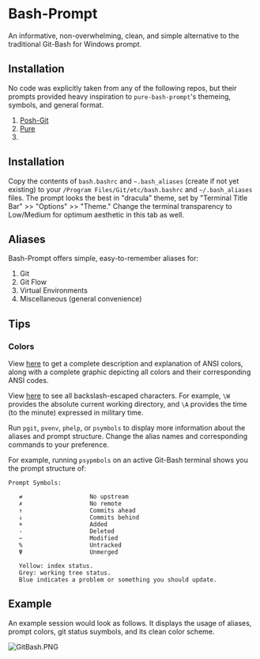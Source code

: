 # Bash-Prompt

An informative, non-overwhelming, clean, and simple alternative to the traditional Git-Bash for Windows prompt.

## Installation

No code was explicitly taken from any of the following repos, but their prompts provided heavy inspiration to `pure-bash-prompt`'s themeing, symbols, and general format.

1. [Posh-Git](https://github.com/dahlbyk/posh-git/)
2. [Pure](https://github.com/sindresorhus/pure)
3. 

## Installation
Copy the contents of `bash.bashrc` and `~.bash_aliases` (create if not yet existing) to your `/Program Files/Git/etc/bash.bashrc` and `~/.bash_aliases` files. The prompt looks the best in "dracula" theme, set by "Terminal Title Bar" >> "Options" >> "Theme." Change the terminal transparency to Low/Medium for optimum aesthetic in this tab as well.

## Aliases

Bash-Prompt offers simple, easy-to-remember aliases for:
1. Git
2. Git Flow
3. Virtual Environments
4. Miscellaneous (general convenience)

## Tips
 
### Colors

View [here](https://unix.stackexchange.com/questions/124407/what-color-codes-can-i-use-in-my-ps1-prompt) to get a complete description and explanation of ANSI colors, along with a complete graphic depicting all colors and their corresponding ANSI codes.

View [here](https://www.cyberciti.biz/tips/howto-linux-unix-bash-shell-setup-prompt.html) to see all backslash-escaped characters. For example, `\W` provides the absolute current working directory, and `\A` provides the time (to the minute) expressed in military time.

Run `pgit`, `pvenv`, `phelp`, or `psymbols` to display more information about the aliases and prompt structure. Change the alias names and corresponding commands to your preference.

For example, running `psypmbols` on an active Git-Bash terminal shows you the prompt structure of:
```
Prompt Symbols:

   ≠                   No upstream
   ✗                   No remote
   ↑                   Commits ahead
   ↓                   Commits behind
   +                   Added
   -                   Deleted
   ~                   Modified
   %                   Untracked
   Ψ                   Unmerged

   Yellow: index status.
   Grey: working tree status.
   Blue indicates a problem or something you should update.
```

## Example

An example session would look as follows. It displays the usage of aliases, prompt colors, git status suymbols, and its clean color scheme.

![GitBash.PNG](https://github.com/ByNoMeans/pure-bash-prompt/blob/master/GitBash.PNG)


